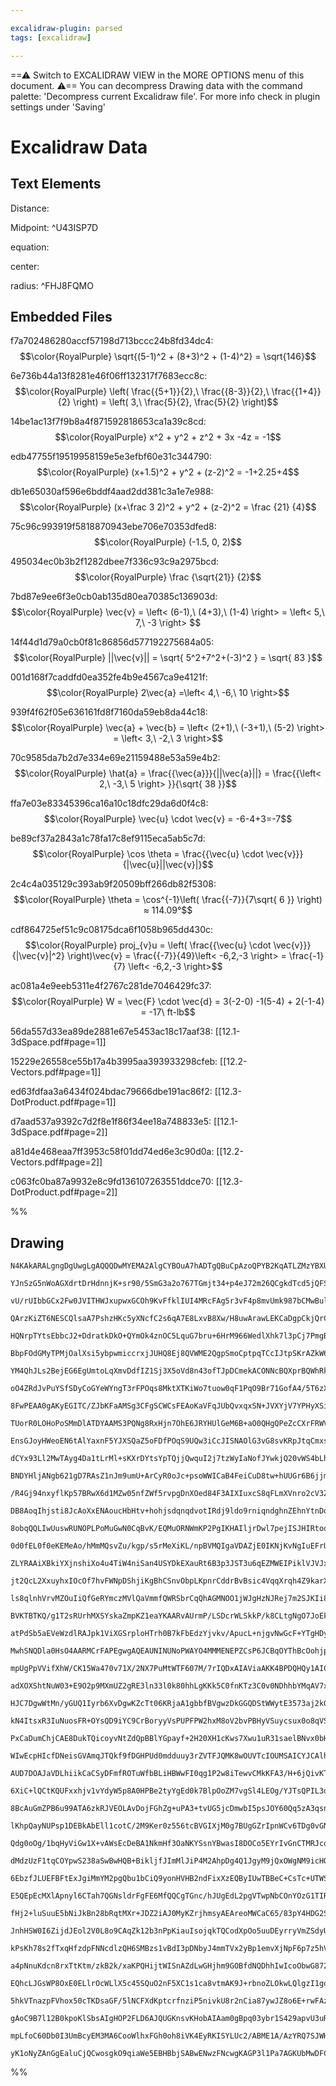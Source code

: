 ```yaml
---

excalidraw-plugin: parsed
tags: [excalidraw]

---
```

==⚠  Switch to EXCALIDRAW VIEW in the MORE OPTIONS menu of this document. ⚠== You can decompress Drawing data with the command palette: 'Decompress current Excalidraw file'. For more info check in plugin settings under 'Saving'


# Excalidraw Data
## Text Elements
Distance:


Midpoint: ^U43ISP7D

equation:

center:

radius: ^FHJ8FQMO

## Embedded Files
f7a702486280accf57198d713bccc24b8fd34dc4: $$\color{RoyalPurple} \sqrt{(5-1)^2 + (8+3)^2 + (1-4)^2} = \sqrt{146}$$

6e736b44a13f8281e46f06ff132317f7683ecc8c: $$\color{RoyalPurple} \left( \frac{{5+1}}{2},\ \frac{{8-3}}{2},\ \frac{{1+4}}{2} \right) = \left( 3,\ \frac{5}{2}, \frac{5}{2} \right)$$

14be1ac13f7f9b8a4f871592818653ca1a39c8cd: $$\color{RoyalPurple} x^2 + y^2 + z^2 + 3x -4z = -1$$

edb47755f19519958159e5e3efbf60e31c344790: $$\color{RoyalPurple} (x+1.5)^2 + y^2 + (z-2)^2 = -1+2.25+4$$

db1e65030af596e6bddf4aad2dd381c3a1e7e988: $$\color{RoyalPurple} (x+\frac 3 2)^2 + y^2 + (z-2)^2 = \frac {21} {4}$$

75c96c993919f5818870943ebe706e70353dfed8: $$\color{RoyalPurple} (-1.5, 0, 2)$$

495034ec0b3b2f1282dbee7f336c93c9a2975bcd: $$\color{RoyalPurple} \frac {\sqrt{21}} {2}$$

7bd87e9ee6f3e0cb0ab135d80ea70385c136903d: $$\color{RoyalPurple} \vec{v} = \left< (6-1),\ (4+3),\ (1-4) \right> = \left< 5,\ 7,\ -3 \right> 
$$

14f44d1d79a0cb0f81c86856d577192275684a05: $$\color{RoyalPurple} ||\vec{v}|| = \sqrt{ 5^2+7^2+(-3)^2 } = \sqrt{ 83 }$$

001d168f7caddfd0ea352fe4b9e4567ca9e4121f: $$\color{RoyalPurple} 2\vec{a} =\left< 4,\ -6,\ 10 \right>$$

939f4f62f05e636161fd8f7160da59eb8da44c18: $$\color{RoyalPurple} \vec{a} + \vec{b} = \left< (2+1),\ (-3+1),\ (5-2) \right> = \left< 3,\ -2,\ 3 \right>$$

70c9585da7b2d7e334e69e21159488e53a59e4b2: $$\color{RoyalPurple} \hat{a} = \frac{{\vec{a}}}{||\vec{a}||} = \frac{{\left< 2,\ -3,\ 5 \right> }}{\sqrt{ 38 }}$$

ffa7e03e83345396ca16a10c18dfc29da6d0f4c8: $$\color{RoyalPurple} \vec{u} \cdot \vec{v} = -6-4+3=-7$$

be89cf37a2843a1c78fa17c8ef9115eca5ab5c7d: $$\color{RoyalPurple} \cos \theta = \frac{{\vec{u} \cdot \vec{v}}}{|\vec{u}||\vec{v}|}$$

2c4c4a035129c393ab9f20509bff266db82f5308: $$\color{RoyalPurple} \theta = \cos^{-1}\left( \frac{{-7}}{7\sqrt{ 6 }} \right) ≈ 114.09°$$

cdf864725ef51c9c08175dca6f1058b965dd430c: $$\color{RoyalPurple} proj_{v}u = \left( \frac{{\vec{u} \cdot \vec{v}}}{|\vec{v}|^2} \right)\vec{v} = \frac{{-7}}{49}\left< -6,2,-3 \right> = \frac{-1}{7} \left< -6,2,-3 \right>$$

ac081a4e9eeb5311e4f2767c281de7046429fc37: $$\color{RoyalPurple} W = \vec{F} \cdot \vec{d} = 3(-2-0) -1(5-4) + 2(-1-4) = -17\ ft-lb$$

56da557d33ea89de2881e67e5453ac18c17aaf38: [[12.1-3dSpace.pdf#page=1]]

15229e26558ce55b17a4b3995aa393933298cfeb: [[12.2-Vectors.pdf#page=1]]

ed63fdfaa3a6434f024bdac79666dbe191ac86f2: [[12.3-DotProduct.pdf#page=1]]

d7aad537a9392c7d2f8e1f86f34ee18a748833e5: [[12.1-3dSpace.pdf#page=2]]

a81d4e468eaa7ff3953c58f01dd74ed6e3c90d0a: [[12.2-Vectors.pdf#page=2]]

c063fc0ba87a9932e8c9fd136107263551ddce70: [[12.3-DotProduct.pdf#page=2]]

%%
## Drawing
```compressed-json
N4KAkARALgngDgUwgLgAQQQDwMYEMA2AlgCYBOuA7hADTgQBuCpAzoQPYB2KqATLZMzYBXUtiRoIACyhQ4zZAHoFAc0JRJQgEYA6bGwC2CgF7N6hbEcK4OCtptbErHALRY8RMpWdx8Q1TdIEfARcZgRmBShcZQUebQA2bQAOGjoghH0EDihmbgBtcDBQMBKIEm4IAE4AKQBGAFZSAHZMAGFnAGZMADkAIXiAEQA1IyEAFgBNTVSSyFhECsDsKI5l

YJnSzG5nWoAGXdrtDrHdnnjK+sr90/5SmG3a2o767TGmjt34+p4eJ72m26QCgkdTcd5jQFSBCEZTSbgXXaQ6xrcSoRGFARQUhsADWCFabHwbFIFQAxNdrhtIJpcNgccpsUIOMQCUSSRIsdZmHBcIFslSIAAzQj4fAAZVg6wkklpGkCAuYWNxCAA6iDJNxapDFdi8RKYFL0IIPALGbCOOFcmgtRiIGwedg1PdrftIYzmRbmFbUBwhKLtQgEMRuGNf

vU/rUIbbGCx2Fw0JVITHWJxupwxGCOh9KvFfklIUI4MRcFAg5r3vF4p8mvUmk987bCMwBulS8G0IKCGFIQzhHAAJLEb0FWaQfAARXiYoAGpJuvV6kl6gBxegACX0goAMhwjGwmhAMQBdSGaYTMgCiwUy2WHJ9tRA4OO4vv9D7YdLLaCxQgQkMIzJYBUuAALICoK5CZIOL5+vghQAL63MUpTlBIa4ACoAEpikkUAcIKtTOGM3T4Cqa4AAowJgy5DP

QArzKiZT6NESCQlsaA7PshzHKc5yXNcfC2s6qA7E8LxvB8Xw/H8uwArawLEKCaDgpCkjQrCUDwvU6KzBAyKGjppQ6sqrLEmSFL7AKNJ0r2TIsoSZkcuQHDcryWSaZCwqivqhpSLKIisbaxl4mqikata2pKnqkqMca5RusI5qWpqkL2rSTqaq6trusQnreq++ABl+qBjF8pxJLUSTxEmTApvGqCJtGtVxmmHAZi64aVEk7zHAWRYlsVtQVlW8Q1nW

HQNrpTYtsEbbcJ2+DdratkDkO+QYmOk4znOC5LquG7bru+6HrM966WedlXhk7l3pCj7PmgBV3R+eLtqgP5/raXkINBEj1PExYLk0xBZiESSVMQCA8EkFUIKNCD1GM9QdLSlXYENuC4IKE0Ku4qIjrMNqjrUx7/oB7HoLg3TgZBP1vU9QVRFAQjehAiDMgBygCtg2JwDBooIUhjZvRAFD4PQtQAKpDGezC9AAWhM9AAPq0cw8SYUMWyQgxiwIMs+m

BbpFOdGMyTPMjOalXsi5ybpwmiccrxjJUHQ8Ej8QVWME2QgpSmoCptpqTCcIJtpSKrAZkW6viDnsug5IWVZtL0jlpnx9AzmuXyHlfSK4oxRUMrYHKRtGVFqrqiljMxz5sWEvF2WJZIeXV7paWOrAmWGZAOWt49sFFW9DTxHsSNNFVNWxpw3DVU108cK17W8BcE2/E0PcQIWxZzdaw3VjDexEyhzatsVC1LbpK2DsOG0QMuACCUDdL+ADya61MoQz

YM4QhJLs2BejEG6EgUmtoLqXmvDdfIZ1Sj3X5oVd8n43ofTJpDCmekACONNcBQXprBQWhRkKQFQugfsF4twdDnIKTQ6FcCVFft0eID8cRGG6A/TBy56LwEYoQZiygy6QBNk7JIFsOhW1HrsW2kIHaPCdmMF2bsPZex9vJKuylepB3UqHBq4dbSG24JvYKsc2TmSTqeFOtlmTpwqJyFyPIc7gXznXIu/l5TR2VKFf2x9MS10LhIOKwYEp+BbslCKt

oO4ZRdJvPuYSfSDyCoGYeWYngT3rFPOqs8MktXTKiWo7tuow0qF1PqO9Br71GofA4/5T6zXPl2T6V9GSrVvqOe+T8X4IHfp/b+v9/6AOAaA06p5zzECujeHIMC7oAQevEt8ukiTIO4KgvOwRfroAaD8SoUMviLjEAuTQGMxiaHERcTG4iLluy6tgQUCBpjajxutYmgIwAk2GY2cmwESSeVpushmulFQlhZhUdmjhVjc15ggwhJRiFlBFtgIYWFJA

8FwPEAA0gAKyEGITC/ZJbKFaAMSg3CFgSCWCsFEAoKaVFqJUbQvxqxSN+JVXYjV7YPHyXSiauwOhViGsUx4k1Sh+3CgHTRulg4aS0pvAxaAjEVxsRIROFJk42TTnHWxWcHHuScd5fx6Bi6lwVBXLxoqfEQGMS4gJDcglNxCf3VA5rIld2icEj0cT/lGSSdwXlrtQwu03smOM3B6jZNTLkzUOZjihkqqUgaw8Kn/zrFWGpM0EC71QBfRppRr5rTQA

TUorR0LOHoPoSMmDlATDYAAMS3PQNg8RxHjn7OhE6JRYHUlGeM6B+aO0QHgQPeZcCXrFRWVNT5EhNC7AfjgvBUKSiISIcLCoIE1zAnVmMLcxB4jLhAr0LcQwhBqnwCBfAJLeH8MERAaltL6V7FGkywVrKZEcp4Fy/+vKDhNAFbGtRYVMxRgldozSYcZWR1RPKmOiqE4WV2Kq1OozoOZy5Nq/knlnH6r8iXAKxqY6mrbuXPxBp64mmCUlL0BHIDOu

EnsGJoyHWeoEN6tAlYaxnF5YJXSQaZ5oFDfPOqS9UQw3iCcJISNAOlG3vG8svKRpJtqCmxstT031MWtmyAubWm6SLSWstYwK1VtrfWxtlRm2trAedLtUDbxTIfDMhBz0lnflIL+dDayRZBkbYKYgnZcAoxE8cQUpxjnFmwN+ysANNAIFpbUWkVVBQ8FxgQfGG0fGvIsyhCd6Ap29FnXTBzjMgWs1BZzCF9p51gEXTC5dEgQLKGcBizQ/YxRbiaAg

dCYx93Ll2MwTAyg4Da1tLrMl+sKXrDYtsYpTQjjQwquI2j7tzWyIaNofJYwkjQ20vWS4bLhXqLFRJyAkqdEIgjpSuVHi8RIeVZSCxarEMaqcihtyaHVkF2I647D7ia6eP2+ay1mHAmmmbg6p1DoomOqyrpWJFHB2IIBcxx1iNwxiaaE0Q7DBmo8dQHPLjWPF4RutEjK2kYJ5xozUNWTnwxMnHdqms+b0s09maTfJ5xt0LKH0MrIwaKOiSxVPaDgH

BNDYHljANgb621gD7RAsZ1nJm9umU+ArCyR0oJc+psoWWICaB4FeiCuD8tw+hUUGr6B6jjmnGua3uBt0gSCMW+oD9lC4HoNUVo56Kh8JYlSyblRptu0PvN/Yi2X0cUeC8NbG2lwHAmjt32+3A5AZDiB3RYHztokuyYxyMHzHgMseq0xT37EvdzrpLy73fKGpw1n/D4SAUVytUaG1wP7VxLB+lF1kO6N2QYwkhHxUeDXG6p7DeYb6q49KNxgnbU8n

/R4Gj94nxyflKp57BRwX6d1MZw05nfZWf5rvpgDnXOed84F3AIXIuxcS8qFLmXVnro2cV3Z5XcPHOvWWRrtzRv0DECaJjMQMjAAa7JUDwGFsQDwIKEkNFtAfENjGMIGJVLgOjjDKDPUEloaAWq8i8m8u2mgkBJOlAXln8v3uXEViClkGClzJCDzOVsbgukLFNCLNUJhEYMQMoOhJgBihMJgkMNUA/KZiBEOJLM4LgJ7iNgbOBr7hxFmMkDwOIo2u

DB8AoqIhjsti8JcAoXxENAoucHbHtv+hohjsdqnqdvotIRdj9ldo9rniqndghnZEhnYtnDqm5pXoxNXt9g3nhn9lnk3hai3mRqErDo6qlODl3rRm6rlB6mQUxuUlVA+sjBjtPlkvxjkrPplDwJcE8GAZPpAFJhTomk0NkWTkpmmhmkzstCznmqgNgffEMBikAfEKQNWr0N0BQMQOhJ8JgtUJoD4GKPfiMpdPLrdK/rMoxv2mrl/q5h8ughULrlQD

8obqQQLIwUuswRUNOPLPoMuGwN0CqBvK/EQMuORNWmKP2PgIKHAIljrDwl7pejISJHIRtooRNK7LsKoeKncBypoWAb6uGOjqVP7gnkYQdqpMBtKmdlHNYdnhnDdpZA4VYvZEXugC4ahmXqUBXgEV4VesYnXmEbCQEUDsEaDuEZ3jRlDqUDDvlHERaojuDG+pyjcOkdjvkZjgvIJvCJVLSlcJWCvgmmvt1KUUKiQsppUbvtUfvrUfUTRE0f9K0e0Z

0d0fEL0f0eKEMeAo/hMmMQsvZu/kgp/s5rMeXiKL/npBVMQIgaVDAZjE0IKNjKvNgIuEFrUMQP/ogduggB0NgFcMQLsOIQ8slmziUGlngdLgQRgrroNuXr8vgkOpiBQRICVuCrQZCgwZVkwShCLMuEkJgvgLgAgMoBQEYORBwJUGwBivLCBNgCqPoBMM4BIegOSgYhNgmB8EcIvhtlxNkQ0GHiJMUtoIuODGjp8FIqypGKCf7EnqUKYVCRYRnpBi

ZLYRAAiXBkiYXjnshiXo4u4TiW4niSan4USYDkEXauRt6B3p3JST3u6qEZMWEIPiklVJVJxlPvjiGuPlydaNkecNbBtgKTJpWNThVNcFvipjvmpnvoWAfnUXfJhHAK1suGFvQB1gvtgJDIhUFmwLlhlp2iMU/grnUX2gOnMvDsOk5u9N/nMYQdljjMsXOhmVVqbpsRIMrMuBwJIBeE+IKFABQGwFuBQK/K/EMBQNWjiPLHRHcaSugN7gIk8R8Z2W

jt2QcL2XxuyhxIOcOf7hvFWNpDShjiKgBhCSnvObpLKpnrCddrBvBsic4VqqXrqh4Z9karXseT4cqMSWedDiDu3uSded3NEX3gmfScVJUP+R0HsOPp+ayTPsvI8K7CJt7GUbpIUavsBZ7KBVSWKRUappfDmjUVpqUAhUhShWhU0BhQgFhbsDhZqZZgRTqbZnqW/mRR/qOtRaae5hUNgJ8B0IKD1TSN1PQq7HrkkL6d5k8JIiUY2guG6cQGIBvJgS

ls8qlnhVrvMZOuIiQfGeRYmczMVlQaVmmfQWRSbrCqQhAGMNOO1jWJgHzNJRej7m2SJKIi8Kcm8CUakm7EtpNv/NoKyo2mMHItpN8G+UCPttDGbMjAlaGFVGNKKVCKZWgB2VIqPPkrJNkV8epaUBZUuTYaiauTZRuQ9gTeiY5XuZhribhr9mCf9o3qeaRueSEZef5RDlEXanebSSFY+W9McEmtFcpAjdPt+Y6lmCcC7G8AjWlYKcBRvPysjOBRKV

BVKTBTKQ/g1T2sRUrhMXSYskaZmpKZ1eaYKAARvAUrmP/LSDcrWLSkkP/k8CLtgNgO7JoEkN5scPNWMEtSGTgate8uOhtXRTOgxb/g+UzMCsmYdambaHQXzExVmSQiLJLN7M1uRE0AME2dAFgJiUIpNv9Ktp8QCaItcD9Zpe8NoFbGAXsIoVIlOaKlcEOacgpsUnmDWCZVKq6guTCR5fjVuaSKNEDcQHfsTU4SuWTbuW9l5YzT3ZXGCWDRavTR9t

atPdSb5aEVeWzdlRAJpk1ViXGSrploHTrh0B7kFbEdzYjvkv/ApucL+njgvNwGcF+YTgHDyhvFcHfSfLlZBflfhZAoRVzbtVvP1EUVTp9UuJcNrQfWONMR2IbaUKWJgKnhAAME2CsGIMgAADocDYPYMgQkBwBsAARQDICmiUDoTZ0VCoOAqz5YM4P0P4PECEPEOkOeScBQBiiEBGCohD5sPZDVq4IijCTY1zDZ0PxEDKD1T9oIC8UCgxhQDmAEDi

MwhSNQDla0HsO4AARMCrFAPEgwgAQEAUNINUNoPWAYO4MMMENEPZCsP6JCBqOYThBcOohjpwLaNriQnWj0r1BnVm4QBopCCtAYrxAcDkTD1Db3ESByVXomxiZxB81nDra8rrZt1CSTafEV2hi/DrYHAGXz1GVoAL67ZHZeOoDiLQkQZZ7WV57nQF4k1bnj1uGT2U0HnU0hTuWEaeUM2Nw+Vt7r2s2RFb00nQOhVvTdShgdAC3d7P2ZE/mlQuzIws

mpUgPpVVifXhW/CK15Wa470v71X/2NX7PuMtWTF607M/7rIQDxAIAViaAKK4BPDQHQy1AIClRBbwEERuyRX2lNCewdD6zYBjXe2H4rXExrUARH0nIZ0h26ORRJnoApk0Ex3pmnXrHVasXoAIBrj0CSBTj6DjjOnVBiiSDVDyzVr9jkSkCEDTiZ0xNPHOAVSHC1iWxZio5XL9nOCLi7D0o0olEXBiY0rnB12P3VJaJI2OoI243VMrlrm2WbkZxNOv

adXOXShtNuW03+E9O2p9MXmUZ2gRE3ln33l0k80hhLgKKk5C0fnKTz3C0v0NDhhbYMqAV7xgNKIKEI3TQM7zTwMaaFW71/1y4AOjOkVnOwMG3K1G1XORhRaxbox9X2mVCu24BjDQF1haEVRVTIx4CxbiJAsYUgtwVguEwQva4nIXjbWjOAr7WUEczR26Sx0VbMXnVJ3KwYpqCOBwBDAdBjJNCYKSDkQqivzVrdAdB0uPHPWMtOw5gCsKH/C06cvA

HJC7DgwWtMn/yGUQ1Iyrb6XvDgwKZcTt06KRjaA1gbbfBVgwzDkGGQDStWWytE3573aj2k0OUT0qv7lfaHm+GasnlL3N4r29xr0s0RKGuBUc0xEmsX2DQdB/M2n5J2s2uoDgyzPLx80ibfqhiuuOr7zo7HAXAlNlDikXMq0tKBs67ama1nP6mtWGmkfRsebED3No4LgEQXC8mLgNDbL1DekyOaCChVjem1DYDRrfrrlBSPKguEy4FltQsdDVpVsG

kN4ItsxR3IuNuosFR+OYsQD9iYC9CrBoryyVsPUPFPW2hxM8oV2bvPBHyVSuycsux0o8qVS1j+7/Qt23uix/auyvCF2pJRqyYI1zlFN0qRiRUNCL5LOVQY73sz01P2HPuOHWJj3vvNOfutPfvtOz3eJasAeBFAcQBmjM36vUYQd9Oc3VuI4TSNpTOxWaiLhoeoidR7CgXz3S1AXrO5OlHbM/27MBvHNBvdrP5a3jGhsRtVGMcVDMevNlQfBYyXA3

PxCaDumChjCAE8DukTQicoyvNtZdQpBBlYGpayf+2H20XH1cKws7Xwu1uR31saelBNvx0bHZkVDVprjVBJDVrjggSvyZ2IM53XqTa8oV0TwTzzZ1cgnpMcQuzTasonA5gQ/gww+6SFMofTbvDFIKJIz/yyQVTHup75IiN6SWGWUJeysD1ukRN1MvupdvvPYftYkYYFckmwkEnz0A5s/eWr39Ogftzged1NLSm6l70rG3c0VRkdBrit5VfKdeqDSv

WIwEcpHIcfDNeisGVAmqJTQkf9fDGHPUd0mdduuy3rZVTFJQMK8wOUVTcIOUMSAICYJCAlhxh0PYNiDZBMAe8cDkCOAsx2PQ7kOO9Ysu9u+cC+9e+likC+/++ECB/gTsOcPcOit8NQACP6BCMxW6RA/KOSMVDBCyNTwKPuD5+qPqMx2aPaOkBwsRLUv+BGOh8YDh8KOR+WPR8++WPx+J9IgONsBOOsCp/Gma6PjYtlOHDZE6fvcSAHBcOaA4jkS1

AUD7DOAJaVDLhiikCaCSyDFmfROTuWfbBLiHBWwFI0qg1P2w8iTewvCMkKFA3/H+6jQivKTTYjWjSjyjzFNEeheOqJC0puU0MCaBvBrD5JKmhiGVgTTlYj0GejTdLsqxZ56oCuVNDVnl3/a+R2eurUrvXlKDldhefPeXnRwHxvRhyQNUMClXfIP1eM1rTki/Wmowx1sVwHDpTllrfAac89b1tvl9ZRsCqovCjrLhG5EUaOpzXWpNz9ZCgzSVzGsL

6XiC+lQCtKQUFxxhjv1vYdyW5p8A0HPBe2tyYgEd0k7BlpOoZM7vgSl4LEOg/YJTsQPIL3dEW6nMrHHTRaZk3uidCoGuCMC4AH4HQciD1gnYWdjYx/ETEcCXBuxzgI+BoAjQdjiIA82kBfJ7AUw11SeGPZ4P9URilR9gc2UqAoVJ5/8weXEbqN+l+BrxcwEAqwpT2gFPs6eKXFEvAKZ4ZckBqrA1Oqw56dNfE3THnkVxK5kkwOFJCroQKg6AMh4s

8BcAuGmZPB6u99ATA6zkRJVEOLAvDojFGhZg+uPA3+tvUG5jcDmwbI5psJOY60Qq5zA3qsnNKLMeUiBAah0F1wERoYW3KLLc2xi8pfSPpSoLgDfQ1gRcOrIyFJ2LYyc/apggOpdxOTVArBYdVTkiwcHNsE6cKbqpSwIC7ABgKoPwfJWeqPAeWi4NIbkX+h/MF8nLDzhXQ+J5hL2vKBGhj2hg8tNkWYDjhjREw5CJ+AA3MIDX9xDQGBpQinl017rw

lKhpQayNUPsp1DEBkAbEll1cotC/2M9Ker0z556tcBVGIXjM0g7BUgGZrIpnWCv6TDg0vGNXnQLma4c6wttEpLaFN64cqcwmZIhMK/o+s4GvA/1vwKG6UcNao3PICRVo7hs7eEg76NINW7dQEA2yOGNjAQAAIp0uAQ5M8D0G7AQgG8OPAm3OA8pPhAgb4dgTDJydARHQNFCCNNbh0Dqj3CEa9wxYz90A+AVoLUBgAVl8QSI2JpqCdjaD5M8+eIfP

Qdg0oOg/1bqHyViGw1X+vAWsEcDeBA1NkmHf3OaNKYSsnYBwasI8DOCo5EYrIvGnCTMRJcqhdlNLvyOB5CiUBzQmegSTppEZMBvPYDvzzK5yj2alXAYdV2KiHxv00zPROqPDQ6ih8YtLqHBwxxGjWBV7NAnVxWFWi1hezXYcN1GIUcw2Ygt0daMkFdUJAkYdbmMGIBulv0uAQMbsGgIicqoS4AGLWDrBgEF8/0MTLBIwLHdlqvw8FudxITlsOgW4

dMdzUzF1tqCOYpwS238aSwBwHQB+BikljfJImMlJiP4M2AhpDg4Q1JgyM9jQxOWgNM9icHOCbY0kOIv9N4jVGzkJ+UrcnjOMS63Zkui4xnjuXqGCjWeVedceyNy5mp8uO4zoSBwPG9CCBe4ogQ+Uvp/M4O0zLZrFRFpD5ki7wGsE+NWYy0r24VcKuAPKKWjI2X4jYU6MN7bDNagU8bjbymJAS1hHokWFxCgmewTaeANbv6RCDPAoCbzTQNsg9gVV

6EbzfJLUEFBFtExJgiMmYM2pgQbu1bCiQ9yonHVHB2ndFixXzEQByIUwTBBeC+CsTc+UTWSofwCFoAFEyQBZhvE+Ik89KpPB2Otkn6TUXJ7sRtAcC3ZglUpRPR+vPXi66SlJiJFSQq01TLinKX7EURuNaEL1txJGSUXuOlGElBepk+UceMVFDCEwVYXlNM2w72SHW4Yb2OIh+Dslnx+8K4P6jeAfi/JA3W0T+PtFG9HRzo0QQcPEHATopFQUAut0

E5QEpEcMXlApnyl6CTah7QGNsldrFgFE6MfQQCgTGnc/hJUgEdL2pgVTwpNbCOnYOzG1TIRLg6ERIHtKYI1wHAVoNgHupsTHqyIo/ixiSAV1cwktODijg9ictjgTYsIVIla4CSLgHYyqELNXbMpkYlYC4CYTKY7swCZtCqHWGuBxcFJUAvulyOpD1NX2tQ9SQKJAmNCsMB03SZuIMmnS4xxXYyTKINbXSjx/Qu6YkjCrhVBxHJTJMjSQ7aj4qIsh

fHj2+luSuuE5bNiJkBn28bRqtMXr+JDZ2iAJ0MyKZrjhmsyAEAreoMWCaC65/83pY4HDG2SqzwqMMBGCjEuDpTbiBgk7iW1DLJjpeAPamdYL2p0y1ODMlFidXqnOC8xrgiQN0ElivxlwQWacMD2Gw9TOJudBMKIn+ro5xhfzHqE12v7OA/URwf3Nezdg/A30Ac5IRPHpTEiaUQ0dZlVE1nDimxcHCaB9PESfBawXwaccbM5G1NuR5suAYqwQErit

JnhHSW0I6ZijdJEol2V0L8o9CAqZk12b3nPpKiauIsojqkTQCodXpOo5uuDEyrryVmZSdyU+iRg/AE5Eg78aFK2FCCU5/aF0YBP1qJyQJxtTsG1h5QIBRExwS2HIMebxBHmACSqD5mdoQxUU/pdbkC0KmkyCJ/wi7tL3IhkSlRVU+mTVL7l1SCEDU1thUCGCSBlAfOT2BJy6nsT6WKIkPP529h/AzgfKTlt+heAlExMBwMTBtgtodicwy0/qatKN

kPsKh78s2fTxqHfzdpFNNcdlzQH6SMBzs1vBdI3pDNbyJ4mmTVx2yBp1emvXjNpF6p7z5hVOcKoCUEk+TuBn44GcnIEFUcIZ1vTuRFJoXuipBIsKLODBuRwdXhYmPbmFjdqPMKqMBQUGfN454B6gwY+oBAREXNz0shE9aimPHDSK7u3c8EYzNzGNTh56AP0FuAGATBlwmCdubzPM78y+pkOAaeIl2jsDABnxMxSkOhiuw923sdWR2KHzsk/+JwF+

a4pNnuKdcn8rxTtKtm/zkB2k/xaKPQHijtWISnAZdLwGHjhm9GOBfdNQDhhIwIcoObwG872sdRGs6IUsxSXAUcwnxN9ERy4EQVVhOS8jnaMEF/j05VCzOSUthllKKg4BMYNgA248pwwb6UTq7GDGVAEs45ZNg6RMXMcNsSgj4ETK+GGCfhxgsmX2khYpjMIwywrLYJ7nyLNO/cpRYPMmUsz0Ar8eWB0EwiEBX4uYcsQpQULg80kYiSMJEO2CjwzY

EQhcLJGsWP8OxE0ELlrOcWLlX5c45SQuO2nF5XC1s1ca8vtmAK9J+rbnoZLOkwLQlgzI1gqKBW+zeaBHUnsgt4C0CphOo96Qvh6hS1o5ZvKsF1FQkGi9e39DFdBSxWgycVac0GRnKAaHCM1xwq5hhTgJvBsiMjcML6R6p6yC5eAeAjbCSAZSvg7pb2AAh6X4TS2/SgVdLz35fR96NM2RWKqOoKKmZQ82VRAAfi/gjAIELcCwDVXPUpsCQTBeIlKi

5hkVTnazpFVhox50cTKDsaGF/5lNCFXdKptcrfnziP5nivkU8r2nCia87ywJZ8o6E+rwFAzSBZvQiU+ySBIYdsQ1wSXxLHUbXVlEyg64JrjRlYBbOJ03hoqla/kkGaQu5H5KiKiGscPioLUwyopxKiQLSFXaxZECvozQNDVeZps4hFVF5pDA3gLM30/VODh2t5ViLyZEi8wa2g7mgjRVYy0dUxXABnQ9IcAOABKAGjcBkI0ANSJkEL6mVbgDAQgA

gAoC9B7l12B0kpoKlSbsAIgHOP2FLD6AJQUGKnsvKHobAIAam0gBpq03ybr1S429apvU3uRNNGQatH/IqBYDIAxm0zRkB0001/Yb5IzTZuyB2btNi9b1Z8J80mbbNWmzCG7N+Uha3N+gV+P8sMjRawt9m9hpn2z68ZrNoWvzVpurTJ8XGafQoIlqy0ZBjGUAcvoXxkaYlCtUAfzYJtIClaTNbACgGpFtwH0qt/m7isQAfgNamtIQEWLyGxBLECtr

mpLfoC60Db0I3UmBcyEM3MA6CooWlhxFGh0oh8iVK4EyRKISYLUc2/ABME1A/AzYRQ7SJWHeoK0Cte4AwMJujAEBfwhiM9l1E+KVATcbW8LYCtCJTbgtDIEgCnx4YJbPtxACUFVRz7+sSAIENgJDG4rBjggRwgqiQGgywpeghIEWKQGUA0gAAFOvGoC8AhomOjHWiCHIABKAUE42UB+heQiwFHbgHR0a9eA1OhQoiDx31BCdT24bdkA814g4tbfF

yK1oNyZAnGgEaluCjQCwosgkO9qiaWe5EBHBbjSABwENwzFNcwgKAGP3l1Pa7AGKUbMwDFCy64AoO8HbLs0BQ6i1ONZYIQEYDoQ2AhIS7TotijpATdM8WgizDUb6AJtMlV0YSrWEFlFQD8E3Wbot1npuNg8uhd6GADwQQA8EIAA=
```
%%